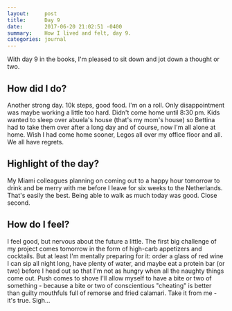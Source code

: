 ```yaml
---
layout:     post
title:      Day 9
date:       2017-06-20 21:02:51 -0400
summary:    How I lived and felt, day 9.
categories: journal
---
```


With day 9 in the books, I'm pleased to sit down and jot down a thought or two.

## How did I do?

Another strong day. 10k steps, good food. I'm on a roll. Only disappointment was maybe working a little too hard. Didn't come home until 8:30 pm. Kids wanted to sleep over abuela's house (that's my mom's house) so Bettina had to take them over after a long day and of course, now I'm all alone at home. Wish I had come home sooner, Legos all over my office floor and all. We all have regrets.

## Highlight of the day?

My Miami colleagues planning on coming out to a happy hour tomorrow to drink and be merry with me before I leave for six weeks to the Netherlands. That's easily the best. Being able to walk as much today was good. Close second.

## How do I feel?

I feel good, but nervous about the future a little. The first big challenge of my project comes tomorrow in the form of high-carb appetizers and cocktails. But at least I'm mentally preparing for it: order a glass of red wine I can sip all night long, have plenty of water, and maybe eat a protein bar (or two) before I head out so that I'm not as hungry when all the naughty things come out. Push comes to shove I'll allow myself to have a bite or two of something - because a bite or two of conscientious "cheating" is better than guilty mouthfuls full of remorse and fried calamari. Take it from me - it's true. Sigh...
